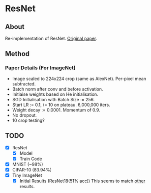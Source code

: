 # ResNet

## About

Re-implementation of ResNet.
[Original paper](https://arxiv.org/pdf/1512.03385.pdf).

## Method

### Paper Details (For ImageNet)

- Image scaled to 224x224 crop (same as AlexNet).
  Per-pixel mean subtracted.
- Batch norm after conv and before activation.
- Initiaise weights based on He initialisation.
- SGD Initialisation with Batch Size := 256.
- Start LR := 0.1, /= 10 on plateau. 6,000,000 iters.
- Weight decay := 0.0001. Momentum of 0.9.
- No dropout.
- 10 crop testing?

## TODO

- [x] ResNet
   - [x] Model
   - [x] Train Code
- [x] MNIST (~98%)
- [x] CIFAR-10 (83.94%)
- [x] Tiny ImageNet
   - [x] Initial Results (ResNet18(51% acc))
      This seems to match [other](https://github.com/sonugiri1043/Train_ResNet_On_Tiny_ImageNet) results.